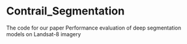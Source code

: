 # Contrail_Segmentation
The code for our paper Performance evaluation of deep segmentation models
on Landsat-8 imagery
